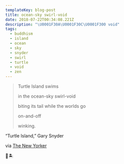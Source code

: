```yaml
---
templateKey: blog-post
title: ocean-sky swirl-void
date: 2018-07-22T00:34:08.221Z
description: "\U0001F30A\U0001F30C\U0001F300 void"
tags:
  - buddhism
  - island
  - ocean
  - sky
  - snyder
  - swirl
  - turtle
  - void
  - zen
---
```

> Turtle Island swims
>
> in the ocean-sky swirl-void
>
> biting its tail while the worlds go
>
> on-and-off
>
> winking.

“Turtle Island,” Gary Snyder

via [The New Yorker](https://www.newyorker.com/magazine/2008/10/20/zen-master)

🐢🏝
